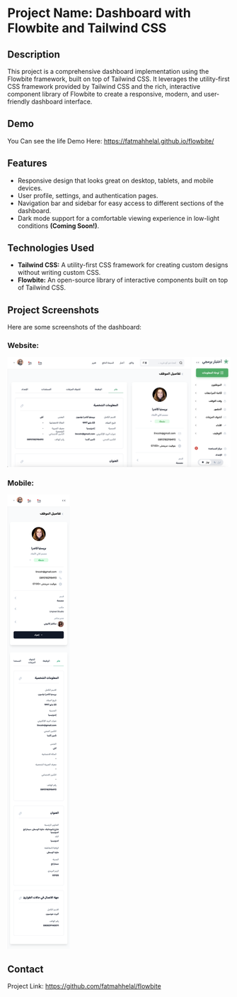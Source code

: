 # Project Name: Dashboard with Flowbite and Tailwind CSS

## Description

This project is a comprehensive dashboard implementation using the Flowbite framework, built on top of Tailwind CSS. It leverages the utility-first CSS framework provided by Tailwind CSS and the rich, interactive component library of Flowbite to create a responsive, modern, and user-friendly dashboard interface.

## Demo
You Can see the life Demo Here: https://fatmahhelal.github.io/flowbite/

## Features

- Responsive design that looks great on desktop, tablets, and mobile devices.
- User profile, settings, and authentication pages.
- Navigation bar and sidebar for easy access to different sections of the dashboard.
- Dark mode support for a comfortable viewing experience in low-light conditions **(Coming Soon!)**.

## Technologies Used

- **Tailwind CSS:** A utility-first CSS framework for creating custom designs without writing custom CSS.
- **Flowbite:** An open-source library of interactive components built on top of Tailwind CSS.


## Project Screenshots

Here are some screenshots of the dashboard:

### Website:
![Dashboard Screenshot](/images/web/website.png)

### Mobile:
![Dashboard Screenshot](/images/web/mobile.png)


## Contact

Project Link: https://github.com/fatmahhelal/flowbite






